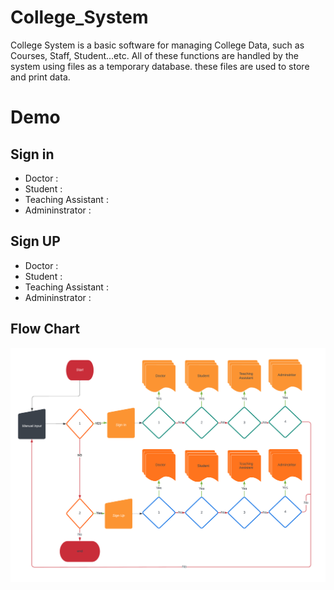 # College_System
College System is a basic software for managing College Data, such as Courses, Staff, Student...etc. All of these functions are handled by the system using files as a temporary database. these files are used to store and print data.

# Demo
## Sign in
* Doctor : 
* Student : 
* Teaching Assistant : 
* Admininstrator :

## Sign UP
* Doctor : 
* Student : 
* Teaching Assistant : 
* Admininstrator :

## Flow Chart
![Example screenshot](./img/FlowChart.png)
